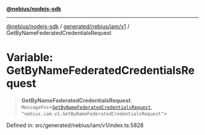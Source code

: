 [**@nebius/nodejs-sdk**](../../../../../README.md)

***

[@nebius/nodejs-sdk](../../../../../README.md) / [generated/nebius/iam/v1](../README.md) / GetByNameFederatedCredentialsRequest

# Variable: GetByNameFederatedCredentialsRequest

> **GetByNameFederatedCredentialsRequest**: `MessageFns`\<[`GetByNameFederatedCredentialsRequest`](../interfaces/GetByNameFederatedCredentialsRequest.md), `"nebius.iam.v1.GetByNameFederatedCredentialsRequest"`\>

Defined in: src/generated/nebius/iam/v1/index.ts:5828
